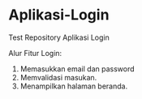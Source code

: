 # Aplikasi-Login
Test Repository Aplikasi Login

Alur Fitur Login:
1. Memasukkan email dan password
2. Memvalidasi masukan.
3. Menampilkan halaman beranda.
